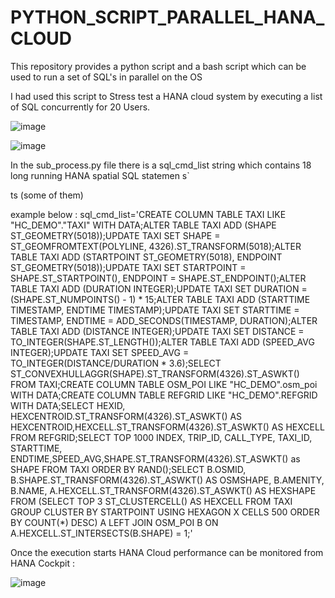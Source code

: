 # PYTHON_SCRIPT_PARALLEL_HANA_CLOUD
This repository provides a python script and a bash script which can be used to run a set of SQL's in parallel on the OS

I had used this script to Stress test a HANA cloud system by executing a list of SQL concurrently for 20 Users. 


![image](https://user-images.githubusercontent.com/41034062/165502289-d91ca3f6-3b2f-4a81-9a1e-15537c6349f8.png)

![image](https://user-images.githubusercontent.com/41034062/165502371-74519b24-e425-43b4-9d4d-b6dfa5175963.png)

In the sub_process.py file there is a sql_cmd_list string which contains 18 long running HANA spatial SQL statemen  s`

ts (some of them)

example below : 
sql_cmd_list='CREATE COLUMN TABLE TAXI LIKE "HC_DEMO"."TAXI" WITH DATA;ALTER TABLE TAXI ADD (SHAPE ST_GEOMETRY(5018));UPDATE TAXI SET SHAPE = ST_GEOMFROMTEXT(POLYLINE, 4326).ST_TRANSFORM(5018);ALTER TABLE TAXI ADD (STARTPOINT ST_GEOMETRY(5018), ENDPOINT ST_GEOMETRY(5018));UPDATE TAXI SET STARTPOINT = SHAPE.ST_STARTPOINT(), ENDPOINT = SHAPE.ST_ENDPOINT();ALTER TABLE TAXI ADD (DURATION INTEGER);UPDATE TAXI SET DURATION = (SHAPE.ST_NUMPOINTS() - 1) * 15;ALTER TABLE TAXI ADD (STARTTIME TIMESTAMP, ENDTIME TIMESTAMP);UPDATE TAXI SET STARTTIME = TIMESTAMP, ENDTIME = ADD_SECONDS(TIMESTAMP, DURATION);ALTER TABLE TAXI ADD (DISTANCE INTEGER);UPDATE TAXI SET DISTANCE = TO_INTEGER(SHAPE.ST_LENGTH());ALTER TABLE TAXI ADD (SPEED_AVG INTEGER);UPDATE TAXI SET SPEED_AVG = TO_INTEGER(DISTANCE/DURATION * 3.6);SELECT ST_CONVEXHULLAGGR(SHAPE).ST_TRANSFORM(4326).ST_ASWKT() FROM TAXI;CREATE COLUMN TABLE OSM_POI LIKE "HC_DEMO".osm_poi WITH DATA;CREATE COLUMN TABLE REFGRID LIKE "HC_DEMO".REFGRID WITH DATA;SELECT HEXID, HEXCENTROID.ST_TRANSFORM(4326).ST_ASWKT() AS HEXCENTROID,HEXCELL.ST_TRANSFORM(4326).ST_ASWKT() AS HEXCELL FROM REFGRID;SELECT TOP 1000 INDEX, TRIP_ID, CALL_TYPE, TAXI_ID, STARTTIME, ENDTIME,SPEED_AVG,SHAPE.ST_TRANSFORM(4326).ST_ASWKT() as SHAPE FROM TAXI ORDER BY RAND();SELECT B.OSMID, B.SHAPE.ST_TRANSFORM(4326).ST_ASWKT() AS OSMSHAPE, B.AMENITY, B.NAME, A.HEXCELL.ST_TRANSFORM(4326).ST_ASWKT() AS HEXSHAPE FROM (SELECT TOP 3 ST_CLUSTERCELL() AS HEXCELL FROM TAXI GROUP CLUSTER BY STARTPOINT USING HEXAGON X CELLS 500 ORDER BY COUNT(*) DESC) A LEFT JOIN OSM_POI B ON A.HEXCELL.ST_INTERSECTS(B.SHAPE) = 1;'


Once the execution starts HANA Cloud performance can be monitored from HANA Cockpit : 

![image](https://user-images.githubusercontent.com/41034062/165503439-9406168f-d73a-44ce-bd18-7ef68b1f83da.png)
